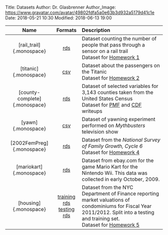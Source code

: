 Title: Datasets
Author: Dr. Glasbrenner
Author_Image: https://www.gravatar.com/avatar/49802fdfa5a0e63b3d932a5179d41c1e
Date: 2018-05-21 10:30
Modified: 2018-06-13 19:00

| Name                          | Formats                                                              | Description                                                                                                                                                                            |
| :-----------------------:     | :-----------------:                                                  | :--------------------------------------------------------------------------------------------------------------------------------------------------------                              |
| [rail_trail]{.monospace}      | [rds][rail-rds]                                                      | Dataset counting the number of people that pass through a sensor on a rail trail <br> Dataset for [Homework 1]                                                                         |
| [titanic]{.monospace}         | [csv][titanic-csv]                                                   | Dataset about the passengers on the Titanic <br> Dataset for [Homework 2]                                                                                                              |
| [county-complete]{.monospace} | [rds][county-complete-rds]                                           | Dataset of selected variables for 3,143 counties taken from the United States Census <br> Dataset for [PMF] and [CDF] writeups                                                         |
| [yawn]{.monospace}            | [csv][yawn-csv]                                                      | Dataset of yawning experiment performed on *Mythbusters* television show                                                                                                               |
| [2002FemPreg]{.monospace}     | [rds][nsfg6-rds]                                                     | Dataset from the *National Survey of Family Growth, Cycle 6* <br>  Dataset for [Homework 4]                                                                                            |
| [mariokart]{.monospace}       | [rds][mariokart-rds]                                                 | Dataset from ebay.com for the game Mario Kart for the Nintendo Wii. This data was collected in early October, 2009.                                                                    |
| [housing]{.monospace}         | [training rds][housing-train-rds]<br>[testing rds][housing-test-rds] | Dataset from the NYC Department of Finance reporting market valuations of condominiums for Fiscal Year 2011/2012. Split into a testing and training set. <br> Dataset for [Homework 5] |

[rail-rds]:            /files/datasets/rail_trail.rds
[titanic-csv]:         /files/datasets/titanic_dataset.csv
[county-complete-rds]: /files/datasets/county_complete.rds
[yawn-csv]:            /files/datasets/yawn.csv
[nsfg6-rds]:           /files/datasets/2002FemPreg.rds
[mariokart-rds]:       /files/datasets/mariokart.rds
[housing-train-rds]:   /files/datasets/housing_train.rds
[housing-test-rds]:    /files/datasets/housing_test.rds
[Homework 1]:          /assignments/homework-1/
[Homework 2]:          /assignments/homework-2/
[Homework 4]:          /assignments/homework-4/
[Homework 5]:          /assignments/homework-5-extra-credit/
[PMF]:                 /materials/representing-distributions-pmf/
[CDF]:                 /materials/representing-distributions-cdf/
